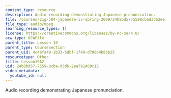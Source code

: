 ```yaml
---
content_type: resource
description: Audio recording demonstrating Japanese pronunciation.
file: /courses/21g-504-japanese-iv-spring-2009/24b8bd5775598cbad3d62ee791469c15_Lesson19A2.mp3
file_type: audio/mpeg
learning_resource_types: []
license: https://creativecommons.org/licenses/by-nc-sa/4.0/
ocw_type: OCWFile
parent_title: Lesson 19
parent_type: CourseSection
parent_uid: 4c4bfa40-1b33-5dbf-1f49-d700b4b86b25
resourcetype: Other
title: Lesson19A2
uid: 24b8bd57-7559-8cba-d3d6-2ee791469c15
video_metadata:
  youtube_id: null
---
```

Audio recording demonstrating Japanese pronunciation.